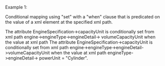 Example 1:

Conditional mapping using "set" with a "when" clause that is predicated on the value of a xml element at the specified
xml path.

The attribute EngineSpecification->capacityUnit is conditionally set from xml path engine->engineType->engineDetail->
volumeCapacityUnit when the value at xml path The attribute EngineSpecification->capacityUnit is conditionally set from
xml path engine->engineType->engineDetail->volumeCapacityUnit when the value at xml path engineType->engineDetail->
powerUnit = "Cylinder".